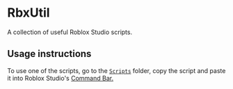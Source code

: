 # RbxUtil

A collection of useful Roblox Studio scripts.

## Usage instructions

To use one of the scripts, go to the [`Scripts`](https://github.com/Hedreon/RbxUtil/tree/main/Scripts) folder, copy the script and paste it into Roblox Studio's [Command Bar.](https://create.roblox.com/docs/en-us/studio/ui-overview#command-bar)